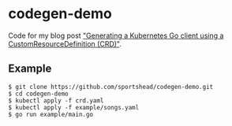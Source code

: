 # codegen-demo
Code for my blog post ["Generating a Kubernetes Go client using a CustomResourceDefinition (CRD)"](https://sportshead.dev/2024/01/02/generating-k8s-go-client-types).

## Example
```shell
$ git clone https://github.com/sportshead/codegen-demo.git
$ cd codegen-demo
$ kubectl apply -f crd.yaml
$ kubectl apply -f example/songs.yaml
$ go run example/main.go
```
